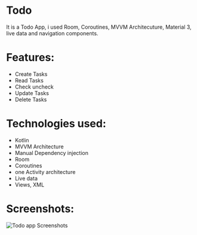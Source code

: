# Todo
It is a Todo App, i used Room, Coroutines, MVVM Architecuture, Material 3, live data and navigation components.

# Features:
* Create Tasks
* Read Tasks
* Check uncheck
* Update Tasks
* Delete Tasks

# Technologies used:
* Kotlin
* MVVM Architecture
* Manual Dependency injection
* Room
* Coroutines
* one Activity architecture
* Live data
* Views, XML

# Screenshots:
![Todo app Screenshots](https://github.com/shoaibkhanae/CODSOFT-TodoListApp/assets/147998474/0901141c-7074-4b3c-91cf-7131bfab3b24)






